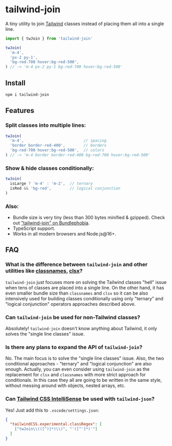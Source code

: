 # tailwind-join

A tiny utility to join [Tailwind](https://tailwindcss.com/) classes instead of placing them all into a single line.

```ts
import { twJoin } from 'tailwind-join'

twJoin(
  'm-4',
  'px-2 py-1',
  'bg-red-700 hover:bg-red-500',
) // -> 'm-4 px-2 py-1 bg-red-700 hover:bg-red-500'
```

## Install

```bash
npm i tailwind-join
```

## Features

### Split classes into multiple lines:

```ts
twJoin(
  'm-4',                          // spacing
  'border border-red-400',        // borders
  'bg-red-700 hover:bg-red-500',  // colors
) // -> 'm-4 border border-red-400 bg-red-700 hover:bg-red-500'
```

### Show & hide classes conditionally:

```ts
twJoin(
  isLarge ? 'm-4' : 'm-2',  // ternary
  isRed && 'bg-red',        // logical conjunction
)
```

### Also:

- Bundle size is very tiny (less than 300 bytes minified & gzipped). Check out ["tailwind-join" on Bundlephobia](https://bundlephobia.com/package/tailwind-join).
- TypeScript support.
- Works in all modern browsers and Node.js@16+.

## FAQ

### What is the difference between `tailwind-join` and other utilities like [classnames](https://www.npmjs.com/package/classnames), [clsx](https://www.npmjs.com/package/clsx)?

`tailwind-join` just focuses more on solving the Tailwind classes "hell" issue when tens of classes are placed into a single line. On the other hand, it has even smaller bundle size than `classnames` and `clsx` so it can be also intensively used for building classes conditionally using only "ternary" and "logical conjunction" operators approaches described above.

### Can `tailwind-join` be used for non-Tailwind classes?

Absolutely! `tailwind-join` doesn't know anything about Tailwind, it only solves the "single line classes" issue.

### Is there any plans to expand the API of `tailwind-join`?

No. The main focus is to solve the "single line classes" issue. Also, the two conditional approaches - "ternary" and "logical conjunction" are also enough. Actually, you can even consider using `tailwind-join` as the replacement for `clsx` and `classnames` with more strict approach for conditionals. In this case they all are going to be written in the same style, without messing around with objects, nested arrays, etc.

### Can [Tailwind CSS IntelliSense](https://marketplace.visualstudio.com/items?itemName=bradlc.vscode-tailwindcss) be used with `tailwind-json`?

Yes! Just add this to `.vscode/settings.json`:

```json
{
  "tailwindCSS.experimental.classRegex": [
    ["twJoin\\(([^)]*)\\)", "'([^']*)'"]
  ]
}
```
